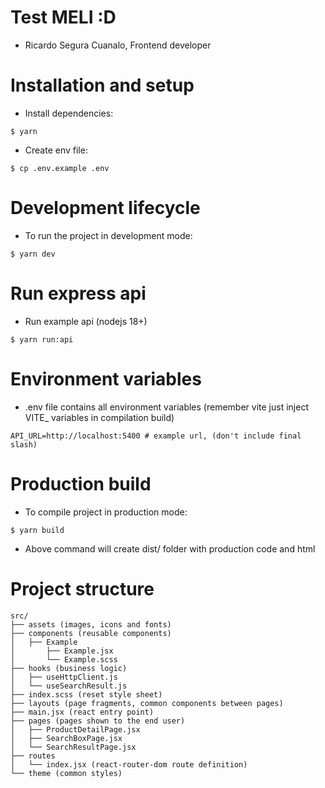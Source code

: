 # Test MELI :D
- Ricardo Segura Cuanalo, Frontend developer

# Installation and setup
- Install dependencies:
```
$ yarn
```
- Create env file:
```
$ cp .env.example .env
```

# Development lifecycle
- To run the project in development mode:
```
$ yarn dev
```

# Run express api
- Run example api (nodejs 18+)
```
$ yarn run:api
```

# Environment variables
- .env file contains all environment variables (remember vite just inject VITE_ variables in compilation build)
```
API_URL=http://localhost:5400 # example url, (don't include final slash)
```

# Production build
- To compile project in production mode:
```
$ yarn build
```
- Above command will create dist/ folder with production code and html

# Project structure
```
src/
├── assets (images, icons and fonts)
├── components (reusable components)
│   ├── Example 
│       ├── Example.jsx
│       └── Example.scss
├── hooks (business logic)
│   ├── useHttpClient.js
│   └── useSearchResult.js
├── index.scss (reset style sheet)
├── layouts (page fragments, common components between pages)
├── main.jsx (react entry point)
├── pages (pages shown to the end user)
│   ├── ProductDetailPage.jsx
│   ├── SearchBoxPage.jsx
│   └── SearchResultPage.jsx
├── routes
│   └── index.jsx (react-router-dom route definition)
└── theme (common styles)
```
